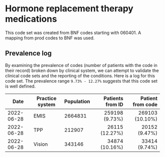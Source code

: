 # Hormone replacement therapy medications

This code set was created from BNF codes starting with 060401. A mapping from prod codes to BNF was used.

## Prevalence log

By examining the prevalence of codes (number of patients with the code in their record) broken down by clinical system, we can attempt to validate the clinical code sets and the reporting of the conditions. Here is a log for this code set. The prevalence range `9.73% - 12.27%` suggests that this code set is well defined.

| Date       | Practice system | Population | Patients from ID | Patient from code |
| ---------- | --------------- | ---------- | ---------------: | ----------------: |
| 2022-06-28 | EMIS            | 2664831    |   259198 (9.73%) |  269103 (10.10%)  |
| 2022-06-28 | TPP             | 212907     |   26115 (12.27%) |    20152 (9.47%)  |
| 2022-06-28 | Vision          | 343146     |   34874 (10.16%) |    33414 (9.74%)  |